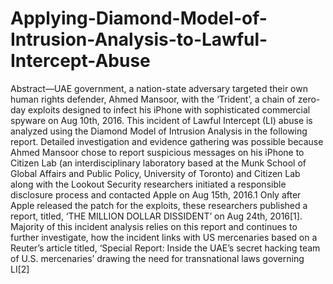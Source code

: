 # Applying-Diamond-Model-of-Intrusion-Analysis-to-Lawful-Intercept-Abuse

Abstract—UAE government, a nation-state adversary targeted
their own human rights defender, Ahmed Mansoor, with the
‘Trident’, a chain of zero-day exploits designed to infect his
iPhone with sophisticated commercial spyware on Aug 10th,
2016. This incident of Lawful Intercept (LI) abuse is analyzed
using the Diamond Model of Intrusion Analysis in the following
report. Detailed investigation and evidence gathering was possible
because Ahmed Mansoor chose to report suspicious messages
on his iPhone to Citizen Lab (an interdisciplinary laboratory
based at the Munk School of Global Affairs and Public Policy,
University of Toronto) and Citizen Lab along with the Lookout
Security researchers initiated a responsible disclosure process
and contacted Apple on Aug 15th, 2016.1 Only after Apple
released the patch for the exploits, these researchers published a
report, titled, ‘THE MILLION DOLLAR DISSIDENT’ on Aug
24th, 2016[1]. Majority of this incident analysis relies on this
report and continues to further investigate, how the incident
links with US mercenaries based on a Reuter’s article titled,
‘Special Report: Inside the UAE’s secret hacking team of U.S.
mercenaries’ drawing the need for transnational laws governing
LI[2]
